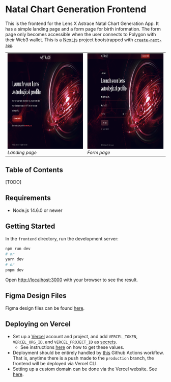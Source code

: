 # Natal Chart Generation Frontend

This is the frontend for the Lens X Astrace Natal Chart Generation App. It has a simple landing page and a form page for birth information. The form page only becomes accessible when the user connects to Polygon with their Web3 wallet. This is a [Next.js](https://nextjs.org/) project bootstrapped with [`create-next-app`](https://github.com/vercel/next.js/tree/canary/packages/create-next-app).

<table>
  <tr>
    <td>
      <img src="./assets/landing_page.png" alt="Landing page" height="300"/>
      <br>
      <em>Landing page</em>
    </td>
    <td>
      <img src="./assets/form_page.png" alt="Form page" height="300"/>
      <br>
      <em>Form page</em>
    </td>
  </tr>
</table>

## Table of Contents

[TODO]

## Requirements
- Node.js 14.6.0 or newer

## Getting Started

In the `frontend` directory, run the development server:

```bash
npm run dev
# or
yarn dev
# or
pnpm dev
```

Open [http://localhost:3000](http://localhost:3000) with your browser to see the result.

## Figma Design Files

Figma design files can be found [here](https://www.figma.com/file/YIFQ1a77HUtXqQk87830pF/Astrace---Website?node-id=741-23909&t=KdAV4NrbABOnXg7k-0).

## Deploying on Vercel

- Set up a [Vercel](https://vercel.com/) account and project, and add `VERCEL_TOKEN`, `VERCEL_ORG_ID`, and `VERCEL_PROJECT_ID` as [secrets](https://docs.github.com/en/actions/security-guides/encrypted-secrets).
  - See instructions [here](https://vercel.com/guides/how-can-i-use-github-actions-with-vercel#configuring-github-actions-for-vercel) on how to get these values.
- Deployment should be entirely handled by [this](../.github/workflow/deploy-frontend-to-vercel.yml) Github Actions workflow. That is, anytime there is a push made to the `production` branch, the frontend will be deployed via Vercel CLI. 
- Setting up a custom domain can be done via the Vercel website. See [here](https://vercel.com/docs/concepts/projects/domains/add-a-domain).

